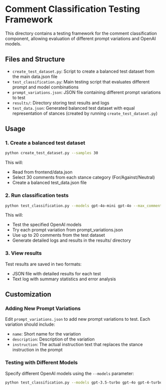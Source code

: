 # Comment Classification Testing Framework

This directory contains a testing framework for the comment classification component, allowing evaluation of different prompt variations and OpenAI models.

## Files and Structure

- `create_test_dataset.py`: Script to create a balanced test dataset from the main data.json file
- `test_classification.py`: Main testing script that evaluates different prompt and model combinations
- `prompt_variations.json`: JSON file containing different prompt variations to test
- `results/`: Directory storing test results and logs
- `test_data.json`: Generated balanced test dataset with equal representation of stances (created by running `create_test_dataset.py`)

## Usage

### 1. Create a balanced test dataset

```bash
python create_test_dataset.py --samples 30
```

This will:
- Read from frontend/data.json
- Select 30 comments from each stance category (For/Against/Neutral)
- Create a balanced test_data.json file

### 2. Run classification tests

```bash
python test_classification.py --models gpt-4o-mini gpt-4o --max_comments 20
```

This will:
- Test the specified OpenAI models
- Try each prompt variation from prompt_variations.json
- Use up to 20 comments from the test dataset
- Generate detailed logs and results in the results/ directory

### 3. View results

Test results are saved in two formats:
- JSON file with detailed results for each test
- Text log with summary statistics and error analysis

## Customization

### Adding New Prompt Variations

Edit `prompt_variations.json` to add new prompt variations to test. Each variation should include:
- `name`: Short name for the variation
- `description`: Description of the variation
- `instruction`: The actual instruction text that replaces the stance instruction in the prompt

### Testing with Different Models

Specify different OpenAI models using the `--models` parameter:

```bash
python test_classification.py --models gpt-3.5-turbo gpt-4o gpt-4-turbo
```